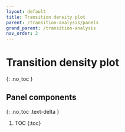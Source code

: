 ```yaml
---
layout: default
title: Transition density plot
parent: /transition-analysis/panels
grand_parent: /transition-analysis
nav_order: 2
---
```


# Transition density plot
{: .no_toc }

## Panel components
{: .no_toc .text-delta }

1. TOC
{:toc}




